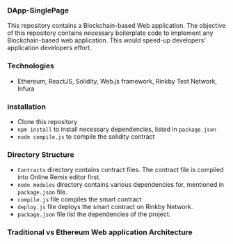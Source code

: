### DApp-SinglePage ###
This repository contains a Blockchain-based Web application. The objective of this repository contains necessary boilerplate code to implement any  Blockchain-based web application. This would speed-up  developers' application developers effort.

### Technologies ###

- Ethereum, ReactJS, Solidity, Web.js framework, Rinkby Test Network, Infura


### installation ###

- Clone this repository
- `npm install` to install necessary dependencies, listed in `package.json`
- `node compile.js` to compile the solidity contract

### Directory Structure ###

- `Contracts` directory contains contract files. The contract file is compiled into Online Remix editor first.
- `node_modules` directory contains various dependencies for, mentioned in `package.json` file.
- `compile.js` file compiles the smart contract
- `deploy.js` file deploys the smart contract on Rinkby Network.
-  `package.json` file list the dependencies of the project.


### Traditional vs Ethereum Web application Architecture ###
